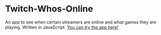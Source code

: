 # Twitch-Whos-Online
An app to see when certain streamers are online and what games they are playing. Written in JavaScript. [You can try the app here!](https://jonkelley88.github.io/Twitch-Whos-Online/)
